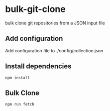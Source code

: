 # bulk-git-clone

bulk clone git repositories from a JSON input file

## Add configuration

Add configuration file to ./config/collection.json

## Install dependencies

```console
npm install
```

## Bulk Clone

```console
npm run fetch
```
